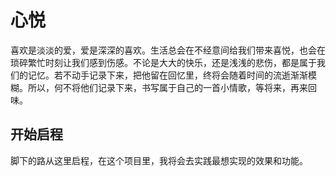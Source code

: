 # 心悦

喜欢是淡淡的爱，爱是深深的喜欢。生活总会在不经意间给我们带来喜悦，也会在琐碎繁忙时刻让我们感到伤感。不论是大大的快乐，还是浅浅的悲伤，都是属于我们的记忆。若不动手记录下来，把他留在回忆里，终将会随着时间的流逝渐渐模糊。所以，何不将他们记录下来，书写属于自己的一首小情歌，等将来，再来回味。

## 开始启程

脚下的路从这里启程，在这个项目里，我将会去实践最想实现的效果和功能。
